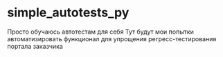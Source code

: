 # simple_autotests_py
Просто обучаюсь автотестам для себя
Тут будут мои попытки автоматизировать функционал для упрощения регресс-тестирования портала заказчика 

